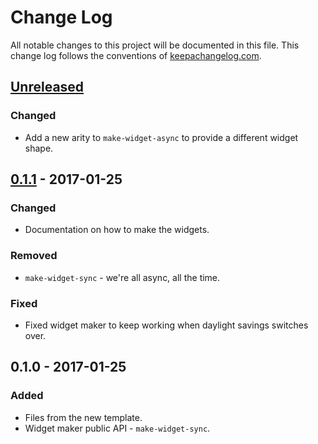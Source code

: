 # Change Log
All notable changes to this project will be documented in this file. This change log follows the conventions of [keepachangelog.com](http://keepachangelog.com/).

## [Unreleased]
### Changed
- Add a new arity to `make-widget-async` to provide a different widget shape.

## [0.1.1] - 2017-01-25
### Changed
- Documentation on how to make the widgets.

### Removed
- `make-widget-sync` - we're all async, all the time.

### Fixed
- Fixed widget maker to keep working when daylight savings switches over.

## 0.1.0 - 2017-01-25
### Added
- Files from the new template.
- Widget maker public API - `make-widget-sync`.

[Unreleased]: https://github.com/your-name/aniregcsv/compare/0.1.1...HEAD
[0.1.1]: https://github.com/your-name/aniregcsv/compare/0.1.0...0.1.1
